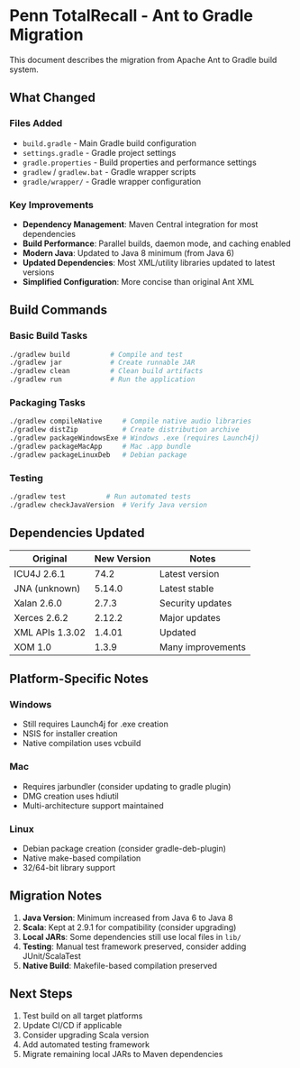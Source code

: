 # Penn TotalRecall - Ant to Gradle Migration

This document describes the migration from Apache Ant to Gradle build system.

## What Changed

### Files Added
- `build.gradle` - Main Gradle build configuration
- `settings.gradle` - Gradle project settings  
- `gradle.properties` - Build properties and performance settings
- `gradlew` / `gradlew.bat` - Gradle wrapper scripts
- `gradle/wrapper/` - Gradle wrapper configuration

### Key Improvements
- **Dependency Management**: Maven Central integration for most dependencies
- **Build Performance**: Parallel builds, daemon mode, and caching enabled
- **Modern Java**: Updated to Java 8 minimum (from Java 6)
- **Updated Dependencies**: Most XML/utility libraries updated to latest versions
- **Simplified Configuration**: More concise than original Ant XML

## Build Commands

### Basic Build Tasks
```bash
./gradlew build          # Compile and test
./gradlew jar            # Create runnable JAR
./gradlew clean          # Clean build artifacts
./gradlew run            # Run the application
```

### Packaging Tasks
```bash
./gradlew compileNative     # Compile native audio libraries
./gradlew distZip           # Create distribution archive
./gradlew packageWindowsExe # Windows .exe (requires Launch4j)
./gradlew packageMacApp     # Mac .app bundle
./gradlew packageLinuxDeb   # Debian package
```

### Testing
```bash
./gradlew test          # Run automated tests
./gradlew checkJavaVersion  # Verify Java version
```

## Dependencies Updated

| Original | New Version | Notes |
|----------|-------------|--------|
| ICU4J 2.6.1 | 74.2 | Latest version |
| JNA (unknown) | 5.14.0 | Latest stable |
| Xalan 2.6.0 | 2.7.3 | Security updates |
| Xerces 2.6.2 | 2.12.2 | Major updates |
| XML APIs 1.3.02 | 1.4.01 | Updated |
| XOM 1.0 | 1.3.9 | Many improvements |

## Platform-Specific Notes

### Windows
- Still requires Launch4j for .exe creation
- NSIS for installer creation
- Native compilation uses vcbuild

### Mac  
- Requires jarbundler (consider updating to gradle plugin)
- DMG creation uses hdiutil
- Multi-architecture support maintained

### Linux
- Debian package creation (consider gradle-deb-plugin)
- Native make-based compilation
- 32/64-bit library support

## Migration Notes

1. **Java Version**: Minimum increased from Java 6 to Java 8
2. **Scala**: Kept at 2.9.1 for compatibility (consider upgrading)
3. **Local JARs**: Some dependencies still use local files in `lib/`
4. **Testing**: Manual test framework preserved, consider adding JUnit/ScalaTest
5. **Native Build**: Makefile-based compilation preserved

## Next Steps

1. Test build on all target platforms
2. Update CI/CD if applicable  
3. Consider upgrading Scala version
4. Add automated testing framework
5. Migrate remaining local JARs to Maven dependencies